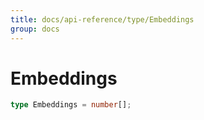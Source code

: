 ```yaml
---
title: docs/api-reference/type/Embeddings
group: docs
---
```


# Embeddings

```ts
type Embeddings = number[];
```


